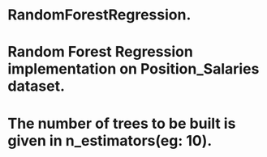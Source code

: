 # RandomForestRegression.
# Random Forest Regression implementation on Position_Salaries dataset.
# The number of trees to be built is given in n_estimators(eg: 10).
